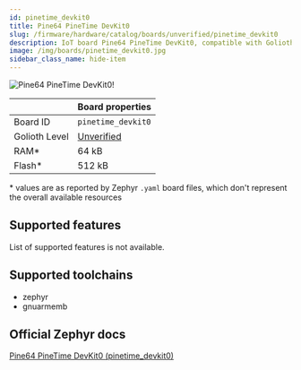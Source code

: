 ```yaml
---
id: pinetime_devkit0
title: Pine64 PineTime DevKit0
slug: /firmware/hardware/catalog/boards/unverified/pinetime_devkit0
description: IoT board Pine64 PineTime DevKit0, compatible with Golioth at unverified level.
image: /img/boards/pinetime_devkit0.jpg
sidebar_class_name: hide-item
---
```


[//]: # (This is an auto-generated file, do not edit! Changes to it will be lost upon re-generation)

![Pine64 PineTime DevKit0!](/img/boards/pinetime_devkit0.jpg "Pine64 PineTime DevKit0")

|                | Board properties     |
| -------------  | -------------------- |
| Board ID       | `pinetime_devkit0` |
| Golioth Level  | [Unverified](/firmware/hardware#unverified-boards) |
| RAM*           | 64 kB |
| Flash*         | 512 kB |

\* values are as reported by Zephyr `.yaml` board files, which don't represent the overall available resources



## Supported features

List of supported features is not available.

## Supported toolchains

* zephyr
* gnuarmemb

## Official Zephyr docs

[Pine64 PineTime DevKit0 (pinetime_devkit0)](https://docs.zephyrproject.org/latest/boards/pine64/pinetime_devkit0/doc/index.html)
